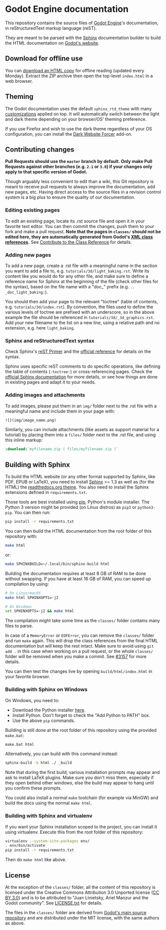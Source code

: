 # Godot Engine documentation

This repository contains the source files of [Godot Engine](https://godotengine.org)'s documentation, in reStructuredText markup language (reST).

They are meant to be parsed with the [Sphinx](https://www.sphinx-doc.org/) documentation builder to build the HTML documentation on [Godot's website](https://docs.godotengine.org).

## Download for offline use

You can [download an HTML copy](https://nightly.link/godotengine/godot-docs/workflows/build_offline_docs/master/godot-docs-html-stable.zip)
for offline reading (updated every Monday). Extract the ZIP archive then open
the top-level `index.html` in a web browser.

## Theming

The Godot documentation uses the default `sphinx_rtd_theme` with many
[customizations](_static/) applied on top. It will automatically switch between
the light and dark theme depending on your browser/OS' theming preference.

If you use Firefox and wish to use the dark theme regardless of your OS
configuration, you can install the
[Dark Website Forcer](https://addons.mozilla.org/en-US/firefox/addon/dark-mode-website-switcher/)
add-on.

## Contributing changes

**Pull Requests should use the `master` branch by default. Only make Pull Requests against other branches (e.g. `2.1` or `3.0`) if your changes only apply to that specific version of Godot.**

Though arguably less convenient to edit than a wiki, this Git repository is meant to receive pull requests to always improve the documentation, add new pages, etc. Having direct access to the source files in a revision control system is a big plus to ensure the quality of our documentation.

### Editing existing pages

To edit an existing page, locate its .rst source file and open it in your favorite text editor. You can then commit the changes, push them to your fork and make a pull request.
**Note that the pages in `classes/` should not be edited here, they are automatically generated from Godot's [XML class references](https://github.com/godotengine/godot/tree/master/doc/classes).**
See [Contribute to the Class Reference](https://docs.godotengine.org/en/latest/community/contributing/updating_the_class_reference.html) for details.

### Adding new pages

To add a new page, create a .rst file with a meaningful name in the section you want to add a file to, e.g. `tutorials/3d/light_baking.rst`. Write its content like you would do for any other file, and make sure to define a reference name for Sphinx at the beginning of the file (check other files for the syntax), based on the file name with a "doc_" prefix (e.g. `.. _doc_light_baking:`).

You should then add your page to the relevant "toctree" (table of contents, e.g. `tutorials/3d/index.rst`). By convention, the files used to define the various levels of toctree are prefixed with an underscore, so in the above example the file should be referenced in `tutorials/3d/_3d_graphics.rst`. Add your new filename to the list on a new line, using a relative path and no extension, e.g. here `light_baking`.

### Sphinx and reStructuredText syntax

Check Sphinx's [reST Primer](https://www.sphinx-doc.org/en/stable/rest.html) and the [official reference](http://docutils.sourceforge.net/rst.html) for details on the syntax.

Sphinx uses specific reST comments to do specific operations, like defining the table of contents (`:toctree:`) or cross-referencing pages. Check the [official Sphinx documentation](https://www.sphinx-doc.org/en/stable/index.html) for more details, or see how things are done in existing pages and adapt it to your needs.

### Adding images and attachments

To add images, please put them in an `img/` folder next to the .rst file with a meaningful name and include them in your page with:
```rst
![](img/image_name.png)
```

Similarly, you can include attachments (like assets as support material for a tutorial) by placing them into a `files/` folder next to the .rst file, and using this inline markup:
```rst
:download:`myfilename.zip ( files/myfilename.zip )`
```

## Building with Sphinx

To build the HTML website (or any other format supported by Sphinx, like PDF, EPUB or LaTeX), you need to install [Sphinx](https://www.sphinx-doc.org/) >= 1.3 as well as (for the HTML) the [readthedocs.org theme](https://github.com/snide/sphinx_rtd_theme).
You also need to install the Sphinx extensions defined in `requirements.txt`.

Those tools are best installed using [pip](https://pip.pypa.io), Python's module installer. The Python 3 version might be provided (on Linux distros) as `pip3` or `python3-pip`. You can then run:

```sh
pip install -r requirements.txt
```

You can then build the HTML documentation from the root folder of this repository with:

```sh
make html
```

or:

```sh
make SPHINXBUILD=~/.local/bin/sphinx-build html
```

Building the documentation requires at least 8 GB of RAM to be done without swapping. If you have at least 16 GB of RAM, you can speed up compilation by using:

```bash
# On Linux/macOS
make html SPHINXOPTS=-j2

# On Windows
set SPHINXOPTS=-j2 && make html
```

The compilation might take some time as the `classes/` folder contains many files to parse.

In case of a `MemoryError` or `EOFError`, you can remove the `classes/` folder and run `make` again. This will drop the class references from the final HTML documentation but will keep the rest intact. Make sure to avoid using `git add .` in this case when working on a pull request, or the whole `classes/` folder will be removed when you make a commit. See [#3157](https://github.com/godotengine/godot-docs/issues/3157) for more details.

You can then test the changes live by opening `build/html/index.html` in your favorite browser.

### Building with Sphinx on Windows

On Windows, you need to:
* Download the Python installer [here](https://www.python.org/downloads/).
* Install Python. Don't forget to check the "Add Python to PATH" box.
* Use the above `pip` commands.

Building is still done at the root folder of this repository using the provided `make.bat`:
```sh
make.bat html
```

Alternatively, you can build with this command instead:
```sh
sphinx-build -b html ./ _build
```

Note that during the first build, various installation prompts may appear and ask to install LaTeX plugins.
Make sure you don't miss them, especially if they open behind other windows, else the build may appear to hang until you confirm these prompts.

You could also install a normal `make` toolchain (for example via MinGW) and build the docs using the normal `make html`.

### Building with Sphinx and virtualenv

If you want your Sphinx installation scoped to the project, you can install it using virtualenv.
Execute this from the root folder of this repository:

```sh
virtualenv --system-site-packages env/
. env/bin/activate
pip install -r requirements.txt
```

Then do `make html` like above.

## License

At the exception of the `classes/` folder, all the content of this repository is licensed under the Creative Commons Attribution 3.0 Unported license ([CC BY 3.0](https://creativecommons.org/licenses/by/3.0/)) and is to be attributed to "Juan Linietsky, Ariel Manzur and the Godot community".
See [LICENSE.txt](/LICENSE.txt) for details.

The files in the `classes/` folder are derived from [Godot's main source repository](https://github.com/godotengine/godot) and are distributed under the MIT license, with the same authors as above.

